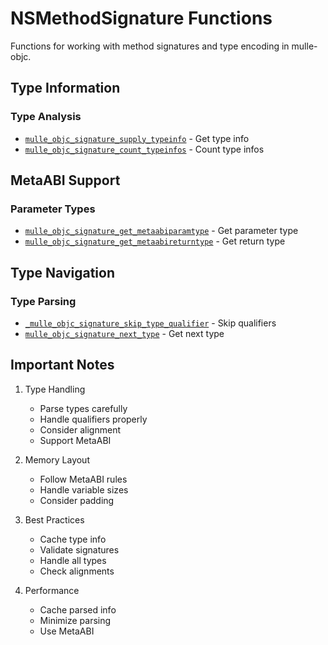 # NSMethodSignature Functions

Functions for working with method signatures and type encoding in mulle-objc.

## Type Information

### Type Analysis
- [`mulle_objc_signature_supply_typeinfo`](https://www.perplexity.ai/search?q=Please+create+some+detailed+API+documentation+for+the+function+mulle_objc_signature_supply_typeinfo+of+the+MulleObjC+project+https://github.com/mulle-objc/MulleObjC.+You+will+find+source+code+probably+at+https://github.com/mulle-objc/MulleObjC/blob/master/src/class/NSMethodSignature.m+and+the+header+at+https://github.com/mulle-objc/MulleObjC/blob/master/src/class/NSMethodSignature.h+and+there+may+also+be+tests+for+it+in+the+test/+folder) - Get type info
- [`mulle_objc_signature_count_typeinfos`](https://www.perplexity.ai/search?q=Please+create+some+detailed+API+documentation+for+the+function+mulle_objc_signature_count_typeinfos+of+the+MulleObjC+project+https://github.com/mulle-objc/MulleObjC.+You+will+find+source+code+probably+at+https://github.com/mulle-objc/MulleObjC/blob/master/src/class/NSMethodSignature.m+and+the+header+at+https://github.com/mulle-objc/MulleObjC/blob/master/src/class/NSMethodSignature.h+and+there+may+also+be+tests+for+it+in+the+test/+folder) - Count type infos

## MetaABI Support

### Parameter Types
- [`mulle_objc_signature_get_metaabiparamtype`](https://www.perplexity.ai/search?q=Please+create+some+detailed+API+documentation+for+the+function+mulle_objc_signature_get_metaabiparamtype+of+the+MulleObjC+project+https://github.com/mulle-objc/MulleObjC.+You+will+find+source+code+probably+at+https://github.com/mulle-objc/MulleObjC/blob/master/src/class/NSMethodSignature.m+and+the+header+at+https://github.com/mulle-objc/MulleObjC/blob/master/src/class/NSMethodSignature.h+and+there+may+also+be+tests+for+it+in+the+test/+folder) - Get parameter type
- [`mulle_objc_signature_get_metaabireturntype`](https://www.perplexity.ai/search?q=Please+create+some+detailed+API+documentation+for+the+function+mulle_objc_signature_get_metaabireturntype+of+the+MulleObjC+project+https://github.com/mulle-objc/MulleObjC.+You+will+find+source+code+probably+at+https://github.com/mulle-objc/MulleObjC/blob/master/src/class/NSMethodSignature.m+and+the+header+at+https://github.com/mulle-objc/MulleObjC/blob/master/src/class/NSMethodSignature.h+and+there+may+also+be+tests+for+it+in+the+test/+folder) - Get return type

## Type Navigation

### Type Parsing
- [`_mulle_objc_signature_skip_type_qualifier`](https://www.perplexity.ai/search?q=Please+create+some+detailed+API+documentation+for+the+function+_mulle_objc_signature_skip_type_qualifier+of+the+MulleObjC+project+https://github.com/mulle-objc/MulleObjC.+You+will+find+source+code+probably+at+https://github.com/mulle-objc/MulleObjC/blob/master/src/class/NSMethodSignature.m+and+the+header+at+https://github.com/mulle-objc/MulleObjC/blob/master/src/class/NSMethodSignature.h+and+there+may+also+be+tests+for+it+in+the+test/+folder) - Skip qualifiers
- [`mulle_objc_signature_next_type`](https://www.perplexity.ai/search?q=Please+create+some+detailed+API+documentation+for+the+function+mulle_objc_signature_next_type+of+the+MulleObjC+project+https://github.com/mulle-objc/MulleObjC.+You+will+find+source+code+probably+at+https://github.com/mulle-objc/MulleObjC/blob/master/src/class/NSMethodSignature.m+and+the+header+at+https://github.com/mulle-objc/MulleObjC/blob/master/src/class/NSMethodSignature.h+and+there+may+also+be+tests+for+it+in+the+test/+folder) - Get next type

## Important Notes

1. Type Handling
   - Parse types carefully
   - Handle qualifiers properly
   - Consider alignment
   - Support MetaABI

2. Memory Layout
   - Follow MetaABI rules
   - Handle variable sizes
   - Consider padding

3. Best Practices
   - Cache type info
   - Validate signatures
   - Handle all types
   - Check alignments

4. Performance
   - Cache parsed info
   - Minimize parsing
   - Use MetaABI
